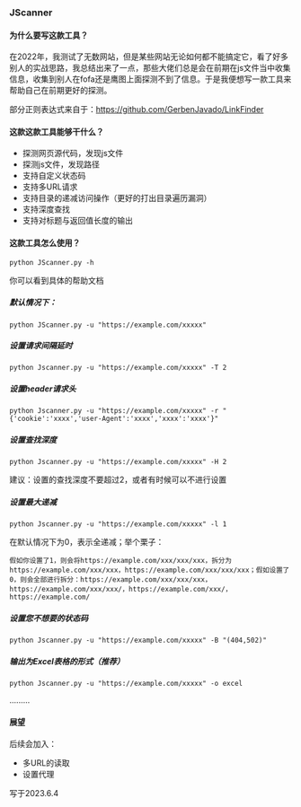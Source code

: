 ### JScanner

#### 为什么要写这款工具？

在2022年，我测试了无数网站，但是某些网站无论如何都不能搞定它，看了好多别人的实战思路，我总结出来了一点，那些大佬们总是会在前期在js文件当中收集信息，收集到别人在fofa还是鹰图上面探测不到了信息。于是我便想写一款工具来帮助自己在前期更好的探测。

部分正则表达式来自于：https://github.com/GerbenJavado/LinkFinder

#### 这款这款工具能够干什么？

- 探测网页源代码，发现js文件
- 探测js文件，发现路径
- 支持自定义状态码
- 支持多URL请求
- 支持目录的递减访问操作（更好的打出目录遍历漏洞）
- 支持深度查找
- 支持对标题与返回值长度的输出

#### 这款工具怎么使用？

```shell
python JScanner.py -h
```

你可以看到具体的帮助文档

##### 默认情况下：

```shell
python JScanner.py -u "https://example.com/xxxxx"
```

##### 设置请求间隔延时

```shell
python Jscanner.py -u "https://example.com/xxxxx" -T 2
```

##### 设置header请求头

```shell
python Jscanner.py -u "https://example.com/xxxxx" -r "{'cookie':'xxxx','user-Agent':'xxxx','xxxx':'xxxx'}"
```

##### 设置查找深度

```shell
python Jscanner.py -u "https://example.com/xxxxx" -H 2
```

建议：设置的查找深度不要超过2，或者有时候可以不进行设置

##### 设置最大递减

```shell
python Jscanner.py -u "https://example.com/xxxxx" -l 1
```

在默认情况下为0，表示全递减；举个栗子：

```
假如你设置了1，则会将https://example.com/xxx/xxx/xxx，拆分为https://example.com/xxx/xxx，https://example.com/xxx/xxx/xxx；假如设置了0，则会全部进行拆分：https://example.com/xxx/xxx/xxx，https://example.com/xxx/xxx/，https://example.com/xxx/，https://example.com/
```

##### 设置您不想要的状态码

```shell
python Jscanner.py -u "https://example.com/xxxxx" -B "(404,502)"
```
##### 输出为Excel表格的形式（推荐）
```shell
python Jscanner.py -u "https://example.com/xxxxx" -o excel
```

.........

#### 展望

后续会加入：

- 多URL的读取
- 设置代理



写于2023.6.4
